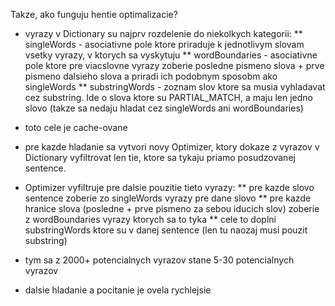 Takze, ako funguju hentie optimalizacie?

* vyrazy v Dictionary su najprv rozdelenie do niekolkych kategorii:
** singleWords - asociativne pole ktore priraduje k jednotlivym slovam vsetky vyrazy, v ktorych sa vyskytuju
** wordBoundaries - asociativne pole ktore pre viacslovne vyrazy zoberie posledne pismeno slova + prve pismeno dalsieho slova a priradi ich podobnym sposobm ako singleWords
** substringWords - zoznam slov ktore sa musia vyhladavat cez substring. Ide o slova ktore su PARTIAL_MATCH, a maju len jedno slovo (takze sa nedaju hladat cez singleWords ani wordBoundaries)
* toto cele je cache-ovane

* pre kazde hladanie sa vytvori novy Optimizer, ktory dokaze z vyrazov v Dictionary vyfiltrovat len tie, ktore sa tykaju priamo posudzovanej sentence.
* Optimizer vyfiltruje pre dalsie pouzitie tieto vyrazy:
** pre kazde slovo sentence zoberie zo singleWords vyrazy pre dane slovo
** pre kazde hranice slova (posledne + prve pismeno za sebou iducich slov) zoberie z wordBoundaries vyrazy ktorych sa to tyka
** cele to doplni substringWords ktore su v danej sentence (len tu naozaj musi pouzit substring)
* tym sa z 2000+ potencialnych vyrazov stane 5-30 potencialnych vyrazov
* dalsie hladanie a pocitanie je ovela rychlejsie

